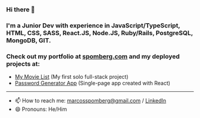 ### Hi there 👋

### I'm a Junior Dev with experience in JavaScript/TypeScript, HTML, CSS, SASS, React.JS, Node.JS, Ruby/Rails, PostgreSQL, MongoDB, GIT.

### Check out my portfolio at [spomberg.com](https://spomberg.com) and my deployed projects at: 

  - [My Movie List](https://mymovielist.ca) (My first solo full-stack project)
  - [Password Generator App](https://password-generator.spomberg.com) (Single-page app created with React)

-----------------
- 📫 How to reach me: marcosspomberg@gmail.com / [LinkedIn](https://www.linkedin.com/in/marcos-spomberg)
- 😄 Pronouns: He/Him
